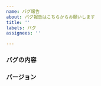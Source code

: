 ```yaml
---
name: バグ報告
about: バグ報告はこちらからお願いします
title: ''
labels: バグ
assignees: ''

---
```


### バグの内容
<!-- バグの内容をできるだけ詳細に記載していただけると幸いです -->

### バージョン
<!-- バグ発生のバージョンを教えていただけると幸いです。 バージョンは `chrome://extensions/` こちらから確認いただけます -->
